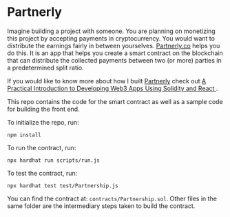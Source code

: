 # Partnerly

Imagine building a project with someone. You are planning on monetizing this project by accepting payments in cryptocurrency. You would want to distribute the earnings fairly in between yourselves. [Partnerly.co](https://www.partnerly.co/) helps you do this. It is an app that helps you create a smart contract on the blockchain that can distribute the collected payments between two (or more) parties in a predetermined split ratio.

If you would like to know more about how I built [Partnerly](https://www.partnerly.co) check out [A Practical Introduction to Developing Web3 Apps Using Solidity and React
](https://leanpub.com/develop-web3-apps-using-solidity-and-react/).

This repo contains the code for the smart contract as well as a sample code for building the front end.

To initialize the repo, run:

```
npm install
```

To run the contract, run:

```
npx hardhat run scripts/run.js
```

To test the contract, run:

```
npx hardhat test test/Partnership.js
```

You can find the contract at: `contracts/Partnership.sol`. Other files in the same folder are the intermediary steps taken to build the contract.

